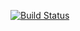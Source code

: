 [![Build Status](https://travis-ci.org/RetroJect/MyFirstExample.svg?branch=master)](https://travis-ci.org/RetroJect/MyFirstExample)
